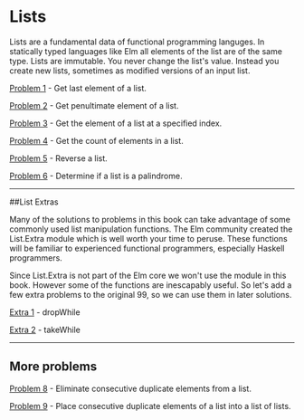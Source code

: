 # Lists

Lists are a fundamental data of functional programming languges. In statically typed languages like Elm all elements of the list are of the same type. Lists are immutable. You never change the list's value. Instead you create new lists, sometimes as modified versions of an input list.  

[Problem 1](p/p01.md) - Get last element of a list.

[Problem 2](p/p02.md) - Get penultimate element of a list.

[Problem 3](p/p03.md) - Get the element of a list at a specified index.

[Problem 4](p/p04.md) - Get the count of elements in a list.

[Problem 5](p/p05.md) - Reverse a list.

[Problem 6](p/p06.md) - Determine if a list is a palindrome.

---

##List Extras

Many of the solutions to problems in this book can take advantage of some commonly used list manipulation functions. The Elm community created the List.Extra module which is well worth your time to peruse. These functions will be familiar to experienced functional programmers, especially Haskell programmers.

Since List.Extra is not part of the Elm core we won't use the module in this book. However some of the functions are inescapably useful. So let's add a few extra problems to the original 99, so we can use them in later solutions.

[Extra 1](p/e01.md) - dropWhile

[Extra 2](p/e02.md) - takeWhile

---
## More problems


[Problem 8](p/p08.md) - Eliminate consecutive duplicate elements from a list.

[Problem 9](p/p09.md) - Place consecutive duplicate elements of a list into a list of lists.
